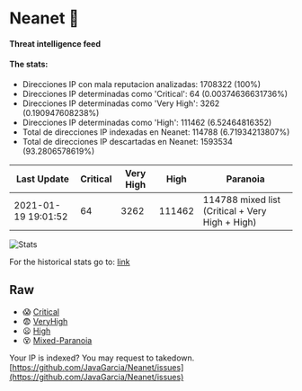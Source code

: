 # Neanet :hocho:
#### Threat intelligence feed
#### The stats:

- Direcciones IP con mala reputacion analizadas: 1708322 (100%)
- Direcciones IP determinadas como 'Critical':  64 (0.00374636631736%)
- Direcciones IP determinadas como 'Very High':  3262 (0.190947608238%)
- Direcciones IP determinadas como 'High':  111462 (6.52464816352)
- Total de direcciones IP indexadas en Neanet:  114788 (6.71934213807%)
- Total de direcciones IP descartadas en Neanet:  1593534 (93.2806578619%)

| Last Update | Critical | Very High | High | Paranoia |
| --- | --- | --- | --- | --- |
| 2021-01-19 19:01:52 | 64 | 3262 | 111462 | 114788 mixed list (Critical + Very High + High)|

![Stats](https://docs.google.com/spreadsheets/d/e/2PACX-1vSnaNMIXVabIpDJjufMlzH7poXnshF3mgd8Is1g9ytUEzVsP5my4Trn8f-xkoLLQ38xpL3HtmUexLo6/pubchart?oid=501124687&format=image)

For the historical stats go to: [link](/stats.csv)
## Raw
- :scream: [Critical](https://raw.githubusercontent.com/JavaGarcia/Neanet/master/blacklists/neanet_critical.txt)
- :fearful: [VeryHigh](https://raw.githubusercontent.com/JavaGarcia/Neanet/master/blacklists/neanet_veryHigh.txtt)
- :frowning: [High](https://raw.githubusercontent.com/JavaGarcia/Neanet/master/blacklists/neanet_high.txt)
- :dizzy_face: [Mixed-Paranoia](https://raw.githubusercontent.com/JavaGarcia/Neanet/master/blacklists/neanet_all.txt)


Your IP is indexed? You may request to takedown. [https://github.com/JavaGarcia/Neanet/issues](https://github.com/JavaGarcia/Neanet/issues)
































































































































































































































































































































































































































































































































































































































































































































































































































































































































































































































































































































































































































































































































































































































































































































































































































































































































































































































































































































































































































































































































































































































































































































































































































































































































































































































































































































































































































































































































































































































































































































































































































































































































































































































































































































































































































































































































































